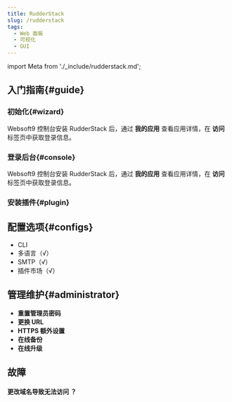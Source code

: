 ```yaml
---
title: RudderStack
slug: /rudderstack
tags:
  - Web 面板
  - 可视化
  - GUI
---
```


import Meta from './_include/rudderstack.md';

<Meta name="meta" />

## 入门指南{#guide}

### 初始化{#wizard}

Websoft9 控制台安装 RudderStack 后，通过 **我的应用** 查看应用详情，在 **访问** 标签页中获取登录信息。  

### 登录后台{#console}

Websoft9 控制台安装 RudderStack 后，通过 **我的应用** 查看应用详情，在 **访问** 标签页中获取登录信息。  

### 安装插件{#plugin}

## 配置选项{#configs}

- CLI
- 多语言（√）
- SMTP（√）
- 插件市场（√）

## 管理维护{#administrator}

- **重置管理员密码**
- **更换 URL**
- **HTTPS 额外设置**
- **在线备份**
- **在线升级**

## 故障

#### 更改域名导致无法访问 ？